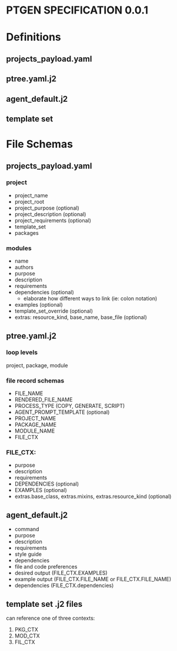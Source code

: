 # PTGEN SPECIFICATION 0.0.1

# Definitions

## projects_payload.yaml
## ptree.yaml.j2
## agent_default.j2
## template set

# File Schemas

## projects_payload.yaml
### project
- project_name
- project_root
- project_purpose (optional)
- project_description (optional)
- project_requirements (optional)
- template_set
- packages

### modules
- name
- authors
- purpose
- description
- requirements
- dependencies (optional)
	- elaborate how different ways to link (ie: colon notation)
- examples (optional)
- template_set_override (optional)
- extras: resource_kind, base_name, base_file (optional)

## ptree.yaml.j2
### loop levels
project, package, module
### file record schemas
- FILE_NAME
- RENDERED_FILE_NAME
- PROCESS_TYPE (COPY, GENERATE, SCRIPT)
- AGENT_PROMPT_TEMPLATE (optional)
- PROJECT_NAME
- PACKAGE_NAME
- MODULE_NAME
- FILE_CTX

### FILE_CTX:
- purpose 
- description
- requirements
- DEPENDENCIES (optional)
- EXAMPLES (optional)
- extras.base_class, extras.mixins, extras.resource_kind (optional)

## agent_default.j2
- command
- purpose
- description
- requirements
- style guide
- dependencies
- file and code preferences
- desired output (FILE_CTX.EXAMPLES)
- example output (FILE_CTX.FILE_NAME or FILE_CTX.FILE_NAME)
- dependencies (FILE_CTX.dependencies)

## template set .j2 files
can reference one of three contexts:
1. PKG_CTX
2. MOD_CTX
3. FIL_CTX